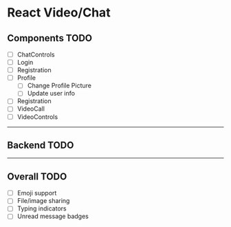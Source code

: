# React Video/Chat 

## Components TODO
- [ ] ChatControls
- [ ] Login
- [ ] Registration
- [ ] Profile
    - [ ] Change Profile Picture
    - [ ] Update user info
- [ ] Registration
- [ ] VideoCall
- [ ] VideoControls

---
## Backend TODO

---
## Overall TODO
- [ ] Emoji support
- [ ] File/image sharing
- [ ] Typing indicators
- [ ] Unread message badges
